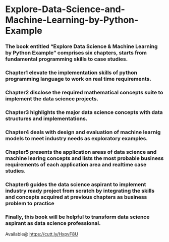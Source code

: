 # Explore-Data-Science-and-Machine-Learning-by-Python-Example
### The book entitled “Explore Data Science & Machine Learning by Python Example” comprises six chapters, starts from fundamental programming skills to case studies. 
### Chapter1 elevate the implementation skills of python programming language to work on real time requirements.
### Chapter2 disclose the required mathematical concepts suite to implement the data science projects.
### Chapter3 highlights the major data science concepts with data structures and implementations.
### Chapter4 deals with design and evaluation of machine learnig models to meet industry needs as exploratory examples.
### Chapter5 presents the application areas of data science and machine learing concepts and lists the most probable business requirements of each application area and realtime       case studies. 
### Chapter6 guides the data science aspirant to implement industry ready project from scratch by integrating the skills and concepts acquired at previous chapters as business problem to practice 
### Finally, this book will be helpful to transform data science aspirant as data science professional.


Available@
https://cutt.ly/HxpvF8U
